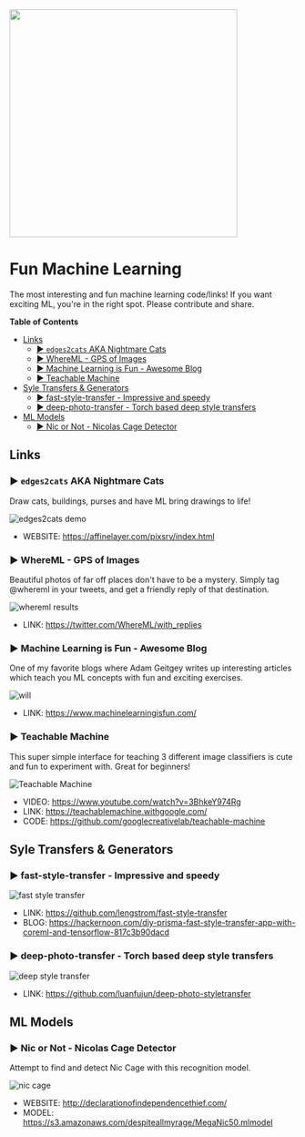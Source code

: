 <img src="./_art/fun.jpg" width="400px" />

# Fun Machine Learning
The most interesting and fun machine learning code/links!  If you want exciting ML, you're in the right spot.  Please contribute and share.

<!-- START doctoc generated TOC please keep comment here to allow auto update -->
<!-- DON'T EDIT THIS SECTION, INSTEAD RE-RUN doctoc TO UPDATE -->
**Table of Contents**

- [Links](#links)
  - [:arrow_forward: `edges2cats` AKA Nightmare Cats](#arrow_forward-edges2cats-aka-nightmare-cats)
  - [:arrow_forward: WhereML - GPS of Images](#arrow_forward-whereml---gps-of-images)
  - [:arrow_forward: Machine Learning is Fun - Awesome Blog](#arrow_forward-machine-learning-is-fun---awesome-blog)
  - [:arrow_forward: Teachable Machine](#arrow_forward-teachable-machine)
- [Syle Transfers & Generators](#syle-transfers--generators)
  - [:arrow_forward: fast-style-transfer - Impressive and speedy](#arrow_forward-fast-style-transfer---impressive-and-speedy)
  - [:arrow_forward: deep-photo-transfer - Torch based deep style transfers](#arrow_forward-deep-photo-transfer---torch-based-deep-style-transfers)
- [ML Models](#ml-models)
  - [:arrow_forward: Nic or Not - Nicolas Cage Detector](#arrow_forward-nic-or-not---nicolas-cage-detector)

<!-- END doctoc generated TOC please keep comment here to allow auto update -->

## Links

### :arrow_forward: `edges2cats` AKA Nightmare Cats
Draw cats, buildings, purses and have ML bring drawings to life!

![edges2cats demo](./_art/meow.png)

* WEBSITE: https://affinelayer.com/pixsrv/index.html

### :arrow_forward: WhereML - GPS of Images
Beautiful photos of far off places don't have to be a mystery.  Simply tag @whereml in your tweets, and get a friendly reply of that destination.

![whereml results](./_art/whereml.jpg)

* LINK: https://twitter.com/WhereML/with_replies

### :arrow_forward: Machine Learning is Fun - Awesome Blog
One of my favorite blogs where Adam Geitgey writes up interesting articles which teach you ML concepts with fun and exciting exercises.

![will](./_art/will.jpg)

* LINK: https://www.machinelearningisfun.com/

### :arrow_forward: Teachable Machine
This super simple interface for teaching 3 different image classifiers is cute and fun to experiment with.  Great for beginners!

![Teachable Machine](./_art/teachable-machine-splash-desktop.svg)

* VIDEO: https://www.youtube.com/watch?v=3BhkeY974Rg
* LINK: https://teachablemachine.withgoogle.com/
* CODE: https://github.com/googlecreativelab/teachable-machine

## Syle Transfers & Generators

### :arrow_forward: fast-style-transfer - Impressive and speedy

![fast style transfer](./_art/style_transfer.jpg)

* LINK: https://github.com/lengstrom/fast-style-transfer
* BLOG: https://hackernoon.com/diy-prisma-fast-style-transfer-app-with-coreml-and-tensorflow-817c3b90dacd

### :arrow_forward: deep-photo-transfer - Torch based deep style transfers

![deep style transfer](./_art/deep_style_transfer.jpg)

* LINK: https://github.com/luanfujun/deep-photo-styletransfer


## ML Models

### :arrow_forward: Nic or Not - Nicolas Cage Detector
Attempt to find and detect Nic Cage with this recognition model.

![nic cage](./_art/nic.jpg)

* WEBSITE: http://declarationofindependencethief.com/
* MODEL: https://s3.amazonaws.com/despiteallmyrage/MegaNic50.mlmodel
